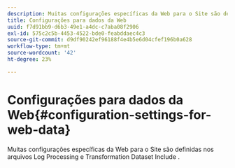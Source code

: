 ```yaml
---
description: Muitas configurações específicas da Web para o Site são definidas nos arquivos Log Processing e Transformation Dataset Include .
title: Configurações para dados da Web
uuid: f7d91bb9-d6b3-49e1-a4dc-c7aba08f2906
exl-id: 575c2c5b-4453-4522-bde0-feabddaec4c3
source-git-commit: d9df90242ef96188f4e4b5e6d04cfef196b0a628
workflow-type: tm+mt
source-wordcount: '42'
ht-degree: 23%

---
```


# Configurações para dados da Web{#configuration-settings-for-web-data}

Muitas configurações específicas da Web para o Site são definidas nos arquivos Log Processing e Transformation Dataset Include .
